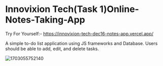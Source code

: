 # Innovixion Tech(Task 1)Online-Notes-Taking-App
Try For Yourself:- https://innovixion-tech-dec16-notes-app.vercel.app/

A simple to-do list
application using JS frameworks and
Database. Users should be able to
add, edit, and delete tasks.

![1703055752140](https://github.com/rishabhmaindola/InnovixionTech-Dec16NOTES_APP/assets/143874827/313a2f68-6c01-41c8-a3eb-66448ac4a4e0)

